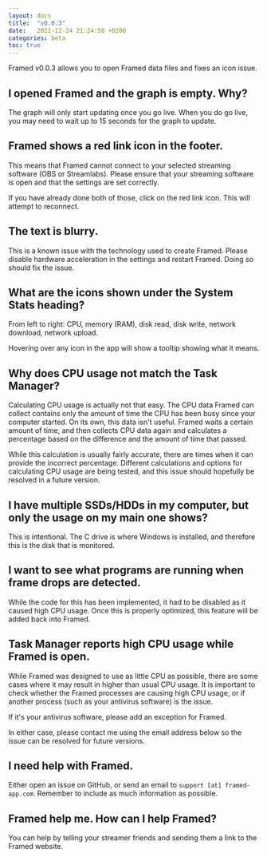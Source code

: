 ```yaml
---
layout: docs
title:  "v0.0.3"
date:   2021-12-24 21:24:50 +0200
categories: beta
toc: true
---
```

Framed v0.0.3 allows you to open Framed data files and fixes an icon issue.

## I opened Framed and the graph is empty. Why?

The graph will only start updating once you go live. When you do go live, you may need to wait up to 15 seconds for the graph to update.

## Framed shows a red link icon in the footer.

This means that Framed cannot connect to your selected streaming software (OBS or Streamlabs). Please ensure that your streaming software is open and that the settings are set correctly.

If you have already done both of those, click on the red link icon. This will attempt to reconnect.

## The text is blurry.

This is a known issue with the technology used to create Framed. Please disable hardware acceleration in the settings and restart Framed. Doing so should fix the issue.

## What are the icons shown under the System Stats heading?

From left to right: CPU, memory (RAM), disk read, disk write, network download, network upload.

Hovering over any icon in the app will show a tooltip showing what it means.

## Why does CPU usage not match the Task Manager?

Calculating CPU usage is actually not that easy. The CPU data Framed can collect contains only the amount of time the CPU has been busy since your computer started. On its own, this data isn't useful. Framed waits a certain amount of time, and then collects CPU data again and calculates a percentage based on the difference and the amount of time that passed.

While this calculation is usually fairly accurate, there are times when it can provide the incorrect percentage. Different calculations and options for calculating CPU usage are being tested, and this issue should hopefully be resolved in a future version.

## I have multiple SSDs/HDDs in my computer, but only the usage on my main one shows?

This is intentional. The C drive is where Windows is installed, and therefore this is the disk that is monitored.

## I want to see what programs are running when frame drops are detected.

While the code for this has been implemented, it had to be disabled as it caused high CPU usage. Once this is properly optimized, this feature will be added back into Framed.

## Task Manager reports high CPU usage while Framed is open.

While Framed was designed to use as little CPU as possible, there are some cases where it may result in higher than usual CPU usage. It is important to check whether the Framed processes are causing high CPU usage, or if another process (such as your antivirus software) is the issue.

If it's your antivirus software, please add an exception for Framed.

In either case, please contact me using the email address below so the issue can be resolved for future versions.

## I need help with Framed.

Either open an issue on GitHub, or send an email to `support [at] framed-app.com`. Remember to include as much information as possible.

## Framed help me. How can I help Framed?

You can help by telling your streamer friends and sending them a link to the Framed website.